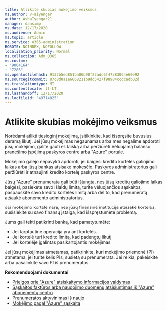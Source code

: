 ```yaml
---
title: Atlikite skubias mokėjimo veiksmus
ms.author: v-aiyengar
author: AshaIyengar21
manager: dansimp
ms.date: 12/17/2020
ms.audience: Admin
ms.topic: article
ms.service: o365-administration
ROBOTS: NOINDEX, NOFOLLOW
localization_priority: Normal
ms.collection: Adm_O365
ms.custom:
- "9004164"
- "7286"
ms.openlocfilehash: 9132b5ed851ba06b90f22adc6f47583064e60e92
ms.sourcegitcommit: 87c8d0a1e6668211b9dd5427f98984ccdcadb02d
ms.translationtype: MT
ms.contentlocale: lt-LT
ms.lasthandoff: 12/17/2020
ms.locfileid: "49714825"
---
```

# <a name="make-immediate-payment---recommended-steps"></a>Atlikite skubias mokėjimo veiksmus

Norėdami atlikti tiesioginį mokėjimą, įsitikinkite, kad išspręsite buvusius deramą likutį. Jei jūsų mokėjimas negaunamas arba mes negalime apdoroti jūsų mokėjimo, galite gauti el. laišką arba peržiūrėti Vėluojamą balanso pranešimo įspėjimą paskyros centre arba "Azure" portale. 

Mokėjimo galėjo nepavykti apdoroti, jei baigėsi kredito kortelės galiojimo laikas arba jūsų bankas atsisakė mokesčio. Paskyros administratorius gali peržiūrėti ir atnaujinti kredito kortelę paskyros centre. 

Jūsų "Azure" prenumerata gali būti išjungta, nes jūsų kreditų galiojimo laikas baigėsi, pasiekėte savo išlaidų limitą, turite vėluojančios sąskaitos, paspauskite savo kredito kortelės limitą arba dėl to, kad prenumeratą atšaukė abonemento administratorius.  

Jei mokėjimo kortele nėra, nes jūsų finansinė institucija atsisakė kortelės, susisiekite su savo finansų įstaiga, kad išspręstumėte problemą.  

Jums gali tekti patikrinti banką, kad pamatytumėte:

- Jei tarptautinė operacija yra ant kortelės. 
- Jei kortelė turi kredito limitą, kad padengtų likutį 
- Jei kortelėje įgalintas pasikartojantis mokėjimas 

Jei jūsų mokėjimas atmetamas, patikrinkite, kuri mokėjimo priemonė (PI) atmetama, jei turite kelis PIs, susietą su prenumerata. Jei reikia, pakeiskite arba pašalinkite savo PI iš prenumeratos. 

**Rekomenduojami dokumentai** 

- [Prieigos prie "Azure" atsiskaitymo informacijos valdymas](https://docs.microsoft.com/azure/billing/billing-manage-access?WT.mc_id=Portal-Microsoft_Azure_Support)
- [Sąskaitos faktūros arba naudojimo duomenų atsisiuntimas iš "Azure" abonementų centro](https://docs.microsoft.com/azure/billing/billing-download-azure-invoice-daily-usage-date?WT.mc_id=Portal-Microsoft_Azure_Support)
- [Prenumeratos aktyvinimas iš naujo](https://docs.microsoft.com/azure/billing/billing-subscription-become-disable?WT.mc_id=Portal-Microsoft_Azure_Support)
- [Mokėjimo pagal "Azure" sąskaitą](https://docs.microsoft.com/azure/cost-management-billing/manage/pay-by-invoice) 